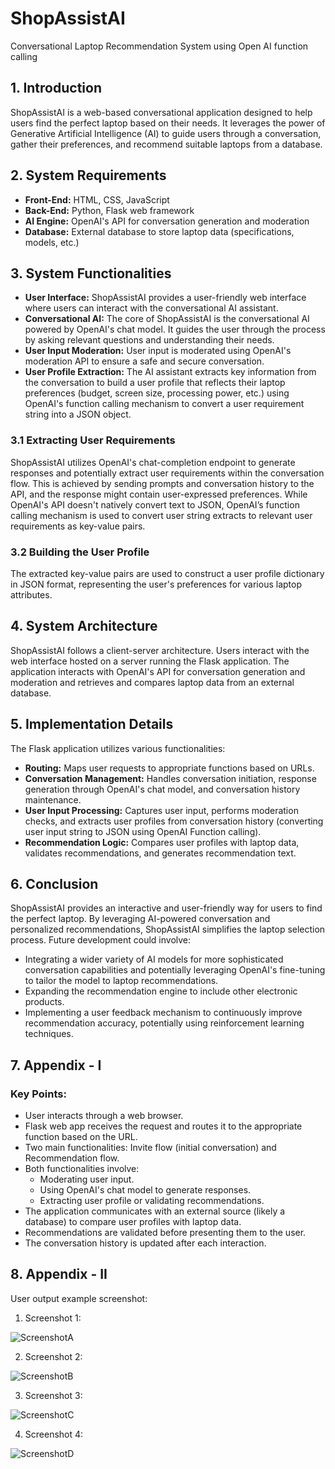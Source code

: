 # ShopAssistAI
Conversational Laptop Recommendation System using Open AI function calling

## 1. Introduction

ShopAssistAI is a web-based conversational application designed to help users find the perfect laptop based on their needs. It leverages the power of Generative Artificial Intelligence (AI) to guide users through a conversation, gather their preferences, and recommend suitable laptops from a database.

## 2. System Requirements

- **Front-End:** HTML, CSS, JavaScript
- **Back-End:** Python, Flask web framework
- **AI Engine:** OpenAI's API for conversation generation and moderation
- **Database:** External database to store laptop data (specifications, models, etc.)

## 3. System Functionalities

- **User Interface:** ShopAssistAI provides a user-friendly web interface where users can interact with the conversational AI assistant.
- **Conversational AI:** The core of ShopAssistAI is the conversational AI powered by OpenAI's chat model. It guides the user through the process by asking relevant questions and understanding their needs.
- **User Input Moderation:** User input is moderated using OpenAI's moderation API to ensure a safe and secure conversation.
- **User Profile Extraction:** The AI assistant extracts key information from the conversation to build a user profile that reflects their laptop preferences (budget, screen size, processing power, etc.) using OpenAI's function calling mechanism to convert a user requirement string into a JSON object.

### 3.1 Extracting User Requirements

ShopAssistAI utilizes OpenAI's chat-completion endpoint to generate responses and potentially extract user requirements within the conversation flow. This is achieved by sending prompts and conversation history to the API, and the response might contain user-expressed preferences. While OpenAI's API doesn't natively convert text to JSON, OpenAI’s function calling mechanism is used to convert user string extracts to relevant user requirements as key-value pairs.

### 3.2 Building the User Profile

The extracted key-value pairs are used to construct a user profile dictionary in JSON format, representing the user's preferences for various laptop attributes.

## 4. System Architecture

ShopAssistAI follows a client-server architecture. Users interact with the web interface hosted on a server running the Flask application. The application interacts with OpenAI's API for conversation generation and moderation and retrieves and compares laptop data from an external database.

## 5. Implementation Details

The Flask application utilizes various functionalities:

- **Routing:** Maps user requests to appropriate functions based on URLs.
- **Conversation Management:** Handles conversation initiation, response generation through OpenAI's chat model, and conversation history maintenance.
- **User Input Processing:** Captures user input, performs moderation checks, and extracts user profiles from conversation history (converting user input string to JSON using OpenAI Function calling).
- **Recommendation Logic:** Compares user profiles with laptop data, validates recommendations, and generates recommendation text.

## 6. Conclusion

ShopAssistAI provides an interactive and user-friendly way for users to find the perfect laptop. By leveraging AI-powered conversation and personalized recommendations, ShopAssistAI simplifies the laptop selection process. Future development could involve:

- Integrating a wider variety of AI models for more sophisticated conversation capabilities and potentially leveraging OpenAI's fine-tuning to tailor the model to laptop recommendations.
- Expanding the recommendation engine to include other electronic products.
- Implementing a user feedback mechanism to continuously improve recommendation accuracy, potentially using reinforcement learning techniques.

## 7. Appendix - I

### Key Points:

- User interacts through a web browser.
- Flask web app receives the request and routes it to the appropriate function based on the URL.
- Two main functionalities: Invite flow (initial conversation) and Recommendation flow.
- Both functionalities involve:
  - Moderating user input.
  - Using OpenAI's chat model to generate responses.
  - Extracting user profile or validating recommendations.
- The application communicates with an external source (likely a database) to compare user profiles with laptop data.
- Recommendations are validated before presenting them to the user.
- The conversation history is updated after each interaction.

## 8. Appendix - II

User output example screenshot:

1. Screenshot 1:

![ScreenshotA](Images/Screenshot1.png)

2. Screenshot 2:

![ScreenshotB](Images/Screenshot2.png)

3. Screenshot 3:

![ScreenshotC](Images/Screenshot3.png)

4. Screenshot 4:

![ScreenshotD](Images/Screenshot4.png)
